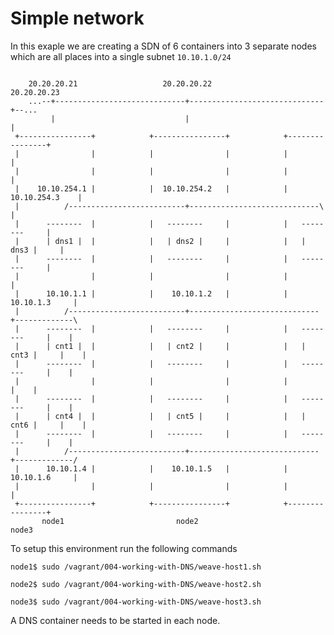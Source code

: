# Simple network

In this exaple we are creating a SDN of 6 containers into 3 separate nodes which
are all places into a single subnet `10.10.1.0/24`


```

    20.20.20.21                   20.20.20.22                   20.20.20.23
    ...--+-----------------------------+------------------------------+--...
         |                             |                              | 
 +----------------+            +----------------+            +----------------+
 |                |            |                |            |                |
 |                |            |                |            |                |
 |    10.10.254.1 |            |  10.10.254.2   |            | 10.10.254.3    |
 |          /--------------------------+-----------------------------\        |
 |      --------  |            |   --------     |            |   --------     |
 |      | dns1 |  |            |   | dns2 |     |            |   | dns3 |     |
 |      --------  |            |   --------     |            |   --------     |
 |                |            |                |            |                |
 |      10.10.1.1 |            |    10.10.1.2   |            |  10.10.1.3     |
 |          /--------------------------+-----------------------------+-------------\
 |      --------  |            |   --------     |            |   --------     |    |
 |      | cnt1 |  |            |   | cnt2 |     |            |   | cnt3 |     |    |
 |      --------  |            |   --------     |            |   --------     |    |
 |                |            |                |            |                |    |
 |      --------  |            |   --------     |            |   --------     |    |
 |      | cnt4 |  |            |   | cnt5 |     |            |   | cnt6 |     |    |
 |      --------  |            |   --------     |            |   --------     |    |
 |          /--------------------------+-----------------------------+-------------/
 |      10.10.1.4 |            |    10.10.1.5   |            |  10.10.1.6     |
 |                |            |                |            |                |
 +----------------+            +----------------+            +----------------+
       node1                         node2                         node3

```

To setup this environment run the following commands

    node1$ sudo /vagrant/004-working-with-DNS/weave-host1.sh
    
    node2$ sudo /vagrant/004-working-with-DNS/weave-host2.sh
    
    node3$ sudo /vagrant/004-working-with-DNS/weave-host3.sh


A DNS container needs to be started in each node.


